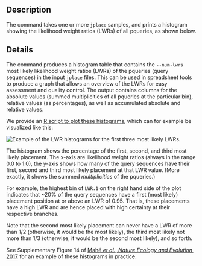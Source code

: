## Description

The command takes one or more `jplace` samples, and prints a histogram showing the
likelihood weight ratios (LWRs) of all pqueries, as shown below.

## Details

The command produces a histogram table that contains the `--num-lwrs` most likely
likelihood weight ratios (LWRs) of the pqueries (query sequences) in the input `jplace` files.
This can be used in spreadsheet tools to produce a graph that allows an overview of the LWRs
for easy assessment and quality control.
The output contains columns for the absolute values (summed multiplicities of all pqueries at
the particular bin), relative values (as percentages), as well as accumulated absolute and relative
values.

We provide an [R script to plot these histograms](https://github.com/lczech/gappa/blob/master/scripts/plot-lwr-histogram.R), which can for example be visualized like this:

![Example of the LWR histograms for the first three most likely LWRs.](https://github.com/lczech/gappa/blob/master/doc/png/lwr-histogram-small.png?raw=true)

The histogram shows the percentage of the first, second, and third most likely placement.
The x-axis are likelihood weight ratios (always in the range 0.0 to 1.0), the y-axis shows how
many of the query sequences have their first, second and third most likely placement
at that LWR value. (More exactly, it shows the summed *multiplicities* of the pqueries.)

For example, the highest bin of `LWR.1` on the right hand side of the plot
indicates that ~20% of the query sequences have a first
(most likely) placement position at or above an LWR of 0.95. That is, these placements have a high
LWR and are hence placed with high certainty at their respective branches.

Note that the second most likely placement can never have a LWR of more than 1/2
(otherwise, it would be the most likely), the third most likely not more than 1/3
(otherwise, it would be the second most likely), and so forth.

See Supplementary Figure 14 of [Mahé *et al.*, *Nature Ecology and Evolution*, 2017](https://doi.org/10.1038/s41559-017-0091)
for an example of these histograms in practice.
